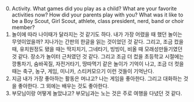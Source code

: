 0. Activity. What games did you play as a child? What are your favorite activities now? How did your parents play with you? What was it like to be a Boy Scout, Girl Scout, athlete, class president, nerd, band or choir member?
1.  놀이에 따라 나이때가 달라지는 것 같기도 하다. 내가 가장 어렸을 때 했던 놀이는 무엇이었을까?  지나가는 간판의 한글을 읽는 것이었던 것 같다. 그리고, 조금 컸을 때, 유치원정도 됐을 때는 딱지치기, 그네타기, 빙빙이, 비올 때 모래성만들기였던 것 같다. 장소가 놀이터 근처였던 것 같다. 그리고 조금 더 컸을 초등학교 시절에는 깡통차기, 숨바꼭질, 자전거타기, 땅따먹기 같은 놀이가 기억이 나고, 조금 더 컷을 때는 축구, 농구, 게임, 미니카, 스티커모으기 이런 것들이 기억난다. 
2. 지금 내가 가장 좋아하는 활동은 머냐고? 나는 게임을 좋아한다. 그리고 대화하는 것을 좋아한다. 그 외에는 배우는 것도 좋아한다. 
3. 부모님이랑 어떻게 놀았냐고? 부모님과는 노는 것은 주로 여행을 다녔던 것 같다.
